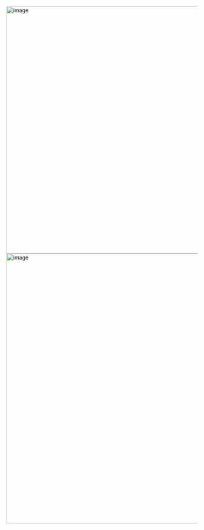 
<img width="580" height="650" alt="image" src="https://github.com/user-attachments/assets/d2834d2f-9b5d-40a1-ab7b-0212c9331b5d" />
<img width="1429" height="710" alt="image" src="https://github.com/user-attachments/assets/e7ba8e01-f599-4567-9d13-8175adeb35ae" />
